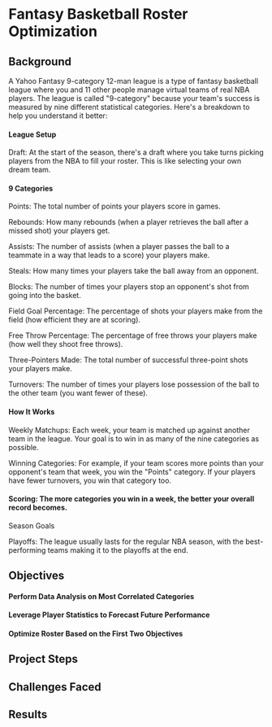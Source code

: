 # Fantasy Basketball Roster Optimization

## Background
A Yahoo Fantasy 9-category 12-man league is a type of fantasy basketball league where you and 11 other people manage virtual teams of real NBA players. The league is called "9-category" because your team's success is measured by nine different statistical categories. Here's a breakdown to help you understand it better:

#### League Setup

Draft: At the start of the season, there's a draft where you take turns picking players from the NBA to fill your roster. This is like selecting your own dream team.

#### 9 Categories

Points: The total number of points your players score in games.

Rebounds: How many rebounds (when a player retrieves the ball after a missed shot) your players get.

Assists: The number of assists (when a player passes the ball to a teammate in a way that leads to a score) your players make.

Steals: How many times your players take the ball away from an opponent.

Blocks: The number of times your players stop an opponent's shot from going into the basket.

Field Goal Percentage: The percentage of shots your players make from the field (how efficient they are at scoring).

Free Throw Percentage: The percentage of free throws your players make (how well they shoot free throws).

Three-Pointers Made: The total number of successful three-point shots your players make.

Turnovers: The number of times your players lose possession of the ball to the other team (you want fewer of these).

#### How It Works

Weekly Matchups: Each week, your team is matched up against another team in the league. Your goal is to win in as many of the nine categories as possible.

Winning Categories: For example, if your team scores more points than your opponent's team that week, you win the "Points" category. If your players have fewer turnovers, you win that category too.

#### Scoring: The more categories you win in a week, the better your overall record becomes.

Season Goals

Playoffs: The league usually lasts for the regular NBA season, with the best-performing teams making it to the playoffs at the end.

## Objectives
#### Perform Data Analysis on Most Correlated Categories

#### Leverage Player Statistics to Forecast Future Performance

#### Optimize Roster Based on the First Two Objectives

## Project Steps

## Challenges Faced

## Results
